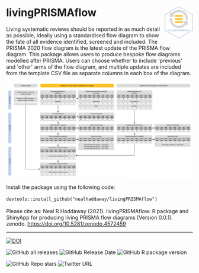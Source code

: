 # livingPRISMAflow <img src="inst/extdata/livingPRISMAflow_hex.png" align="right" width="15%"/>

Living systematic reviews should be reported in as much detail as possible, ideally using a standardised flow diagram to show the fate of all evidence identified, screened and included. The PRISMA 2020 flow diagram is the latest update of the PRISMA flow diagram. This package allows users to produce bespoke flow diagrams modelled after PRISMA. Users can choose whether to include 'previous' and 'other' arms of the flow diagram, and multiple updates are included from the template CSV file as separate columns in each box of the diagram.
<br>

<img src="inst/extdata/img/full.png"/>
<br>

Install the package using the following code:

`devtools::install_github("nealhaddaway/livingPRISMAflow")`
<br>
<br>
Please cite as:
Neal R Haddaway (2021). livingPRISMAflow: R package and ShinyApp for producing living PRISMA flow diagrams (Version 0.0.1). zenodo. https://doi.org/10.5281/zenodo.4572459
<br>
<hr>

<!-- badges: start -->
[![DOI](https://zenodo.org/badge/DOI/10.5281/zenodo.4572459.svg)](https://doi.org/10.5281/zenodo.4572459)

![GitHub all releases](https://img.shields.io/github/downloads/nealhaddaway/livingPRISMAflow/total)
![GitHub Release Date](https://img.shields.io/github/release-date/nealhaddaway/livingPRISMAflow)
![GitHub R package version](https://img.shields.io/github/r-package/v/nealhaddaway/livingPRISMAflow)

![GitHub Repo stars](https://img.shields.io/github/stars/nealhaddaway/livingPRISMAflow?style=social)
![Twitter URL](https://img.shields.io/twitter/url?style=social&url=https%3A%2F%2Fwww.twitter.com%2Fnealhaddaway)
<!-- badges: end -->
